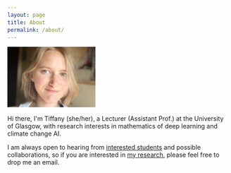 ```yaml
---
layout: page
title: About
permalink: /about/
---
```


<img src="/pics/me2.jpeg" width="200"/>

Hi there, I'm Tiffany (she/her), a Lecturer (Assistant Prof.) at the University of Glasgow, with research interests in mathematics of deep learning and climate change AI. 

I am always open to hearing from [interested students]({{TiffanyVlaar.github.io}}/supervision) and possible collaborations, so if you are interested in [my research]({{TiffanyVlaar.github.io}}/research), please feel free to drop me an email. 

<!---always looking for new collaborators-

 so currently [recruiting PhD students]({{TiffanyVlaar.github.io}}/supervision), 
 -->

